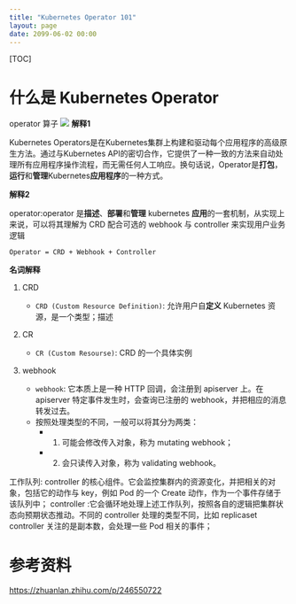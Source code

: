 ```yaml
---
title: "Kubernetes Operator 101"
layout: page
date: 2099-06-02 00:00
---
```

[TOC]

# 什么是 Kubernetes Operator
operator 算子
![](https://pic4.zhimg.com/v2-455883d59723ffcc9b05b9a4d4d0503c_1440w.jpg?source=172ae18b)
**解释1** 

Kubernetes Operators是在Kubernetes集群上构建和驱动每个应用程序的高级原生方法。通过与Kubernetes API的密切合作，它提供了一种一致的方法来自动处理所有应用程序操作流程，而无需任何人工响应。换句话说，Operator是**打包**，**运行**和**管理**Kubernetes**应用程序**的一种方式。

**解释2** 

operator:operator 是**描述**、**部署**和**管理** kubernetes **应用**的一套机制，从实现上来说，可以将其理解为 CRD 配合可选的 webhook 与 controller 来实现用户业务逻辑
```shell
Operator = CRD + Webhook + Controller
```


**名词解释**
1. CRD
   - `CRD (Custom Resource Definition)`: 允许用户自**定义** Kubernetes 资源，是一个类型；描述
2. CR
    - `CR (Custom Resourse)`: CRD 的一个具体实例

3. webhook
   - `webhook`: 它本质上是一种 HTTP 回调，会注册到 apiserver 上。在 apiserver 特定事件发生时，会查询已注册的 webhook，并把相应的消息转发过去。
   - 按照处理类型的不同，一般可以将其分为两类：
     - 1. 可能会修改传入对象，称为 mutating webhook；
     - 2. 会只读传入对象，称为 validating webhook。

工作队列: controller 的核心组件。它会监控集群内的资源变化，并把相关的对象，包括它的动作与 key，例如 Pod 的一个 Create 动作，作为一个事件存储于该队列中；
controller :它会循环地处理上述工作队列，按照各自的逻辑把集群状态向预期状态推动。不同的 controller 处理的类型不同，比如 replicaset controller 关注的是副本数，会处理一些 Pod 相关的事件；

# 参考资料

https://zhuanlan.zhihu.com/p/246550722